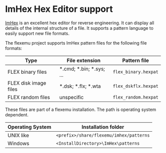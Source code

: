 # ImHex Hex Editor support

[ImHex](https://github.com/WerWolv/ImHex) is an excellent hex editor for reverse engineering. It can display all details of the internal structure of a file. It supports a pattern language to easily support new file formats.

The flexemu project supports ImHex pattern files for the following file formats:

|Type                 |File extension             | Pattern file     |
|---------------------|---------------------------|------------------|
|FLEX binary files    |\*.cmd; \*.bin; \*.sys; ...|<code>flex_binary.hexpat</code>|
|FLEX disk image files|\*.dsk; \*.flx; \*.wta     |<code>flex_dskflx.hexpat</code>|
|FLEX random files    |unspecific                 |<code>flex_random.hexpat</code>|

These files are part of a flexemu installation. The path is operating system dependent.

| Operating System | Installation folder                                    |
|------------------|--------------------------------------------------------|
| UNIX like        |<code>&lt;prefix&gt;/share/flexemu/imhex/patterns</code>|
| Windows          |<code>&lt;InstallDirectory&gt;\ImHex\patterns</code>    |
